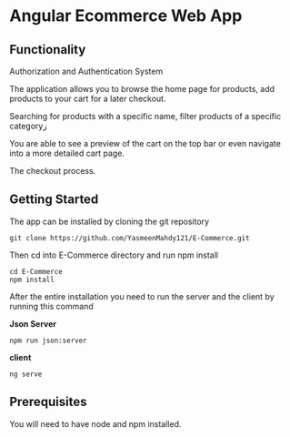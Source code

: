 # Angular Ecommerce Web App


## Functionality
Authorization and Authentication System

The application allows you to browse the home page for products, add products to your cart for a later checkout.

Searching for products with a specific name, filter products of a specific categoryز

You are able to see a preview of the cart on the top bar or even navigate into a more detailed cart page.

The checkout process.



## Getting Started

The app can be installed by cloning the git repository

```
git clone https://github.com/YasmeenMahdy121/E-Commerce.git
```

Then cd into E-Commerce directory and run npm install

```
cd E-Commerce
npm install
```

After the entire installation you need to run the server and the client by running this command

**Json Server**

```
npm run json:server
```

**client**

```
ng serve
```



## Prerequisites

You will need to have node and npm installed.
